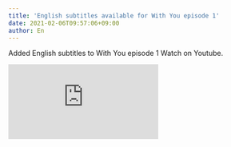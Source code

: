 ```yaml
---
title: 'English subtitles available for With You episode 1'
date: 2021-02-06T09:57:06+09:00
author: En
---
```


Added English subtitles to With You episode 1
Watch on Youtube.

<div class="frame">
<iframe src="https://www.youtube.com/embed/QQpJZVISf_U" frameborder="0" allow="accelerometer; autoplay; clipboard-write; encrypted-media; gyroscope; picture-in-picture" allowfullscreen></iframe>
</div>

